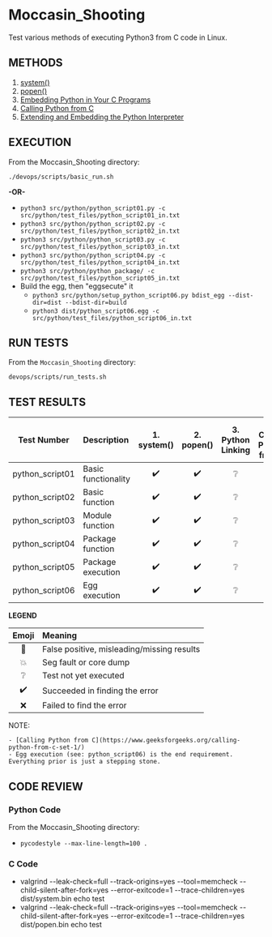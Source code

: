 # Moccasin_Shooting
Test various methods of executing Python3 from C code in Linux.

## METHODS

1. [system()](http://man7.org/linux/man-pages/man3/system.3.html)
2. [popen()](http://man7.org/linux/man-pages/man3/popen.3.html)
3. [Embedding Python in Your C Programs](https://www.linuxjournal.com/article/8497)
4. [Calling Python from C](https://www.geeksforgeeks.org/calling-python-from-c-set-1/)
5. [Extending and Embedding the Python Interpreter](https://docs.python.org/3/extending/)

## EXECUTION

From the Moccasin_Shooting directory:

`./devops/scripts/basic_run.sh`

**-OR-**

* `python3 src/python/python_script01.py -c src/python/test_files/python_script01_in.txt`
* `python3 src/python/python_script02.py -c src/python/test_files/python_script02_in.txt`
* `python3 src/python/python_script03.py -c src/python/test_files/python_script03_in.txt`
* `python3 src/python/python_script04.py -c src/python/test_files/python_script04_in.txt`
* `python3 src/python/python_package/ -c src/python/test_files/python_script05_in.txt`
* Build the egg, then "eggsecute" it
	* `python3 src/python/setup_python_script06.py bdist_egg --dist-dir=dist --bdist-dir=build`
	* `python3 dist/python_script06.egg -c src/python/test_files/python_script06_in.txt`

## RUN TESTS

From the `Moccasin_Shooting` directory:

`devops/scripts/run_tests.sh`

## TEST RESULTS

| Test Number     | Description         | 1. system()        | 2. popen()         | 3. Python Linking | 4. Calling Python from C | 5. Embedding the Python Interpreter |
| :-------------: | :------------------ | :----------------: | :----------------: | :---------------: | :-------------: | :-------------: |
| python_script01 | Basic functionality | :heavy_check_mark: | :heavy_check_mark: | :grey_question:   | :grey_question: | :grey_question: |
| python_script02 | Basic function      | :heavy_check_mark: | :heavy_check_mark: | :grey_question:   | :grey_question: | :grey_question: |
| python_script03 | Module function     | :heavy_check_mark: | :heavy_check_mark: | :grey_question:   | :grey_question: | :grey_question: |
| python_script04 | Package function    | :heavy_check_mark: | :heavy_check_mark: | :grey_question:   | :grey_question: | :grey_question: |
| python_script05 | Package execution   | :heavy_check_mark: | :heavy_check_mark: | :grey_question:   | :grey_question: | :grey_question: |
| python_script06 | Egg execution       | :heavy_check_mark: | :heavy_check_mark: | :grey_question:   | :grey_question: | :grey_question: |

**LEGEND**

| Emoji              | Meaning                                    |
| :----------------: | :----------------------------------------- |
| :anger:            | False positive, misleading/missing results |
| :boom:             | Seg fault or core dump                     |
| :grey_question:    | Test not yet executed                      |
| :heavy_check_mark: | Succeeded in finding the error             |
| :x:                | Failed to find the error                   |

NOTE:

	- [Calling Python from C](https://www.geeksforgeeks.org/calling-python-from-c-set-1/)
	- Egg execution (see: python_script06) is the end requirement.  Everything prior is just a stepping stone.

## CODE REVIEW

### Python Code

From the Moccasin_Shooting directory:

* `pycodestyle --max-line-length=100 .`

### C Code

* valgrind --leak-check=full --track-origins=yes --tool=memcheck --child-silent-after-fork=yes --error-exitcode=1 --trace-children=yes dist/system.bin echo test
* valgrind --leak-check=full --track-origins=yes --tool=memcheck --child-silent-after-fork=yes --error-exitcode=1 --trace-children=yes dist/popen.bin echo test

